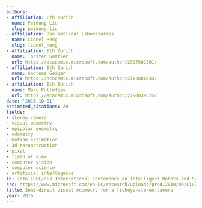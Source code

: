 ```yaml
---
authors:
- affiliation: Eth Zurich
  name: Peidong Liu
  slug: peidong_liu
- affiliation: Dso National Laboratories
  name: Lionel Heng
  slug: lionel_heng
- affiliation: Eth Zurich
  name: Torsten Sattler
  url: https://academic.microsoft.com/author/2307601301/
- affiliation: Eth Zurich
  name: Andreas Geiger
  url: https://academic.microsoft.com/author/2182886034/
- affiliation: Eth Zurich
  name: Marc Pollefeys
  url: https://academic.microsoft.com/author/2198039525/
date: '2016-10-01'
estimated_citations: 20
fields:
- stereo camera
- visual odometry
- epipolar geometry
- odometry
- motion estimation
- 3d reconstruction
- pixel
- field of view
- computer vision
- computer science
- artificial intelligence
in: 2016 IEEE/RSJ International Conference on Intelligent Robots and Systems (IROS)
src: https://www.microsoft.com/en-us/research/uploads/prod/2019/09/Liu2017IROS.pdf
title: Semi-direct visual odometry for a fisheye-stereo camera
year: 2016
---
```

